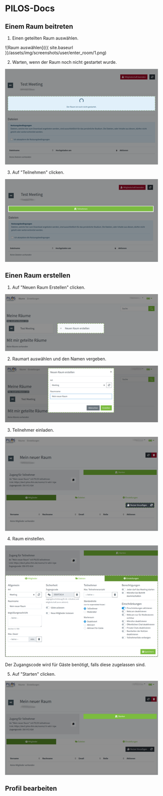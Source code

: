 # PILOS-Docs

## Einem Raum beitreten
1. Einen geteilten Raum auswählen.

![Raum auswählen]({{ site.baseurl }}/assets/img/screenshots/user/enter_room/1.png)

2. Warten, wenn der Raum noch nicht gestartet wurde.

![Auf Start warten](/assets/img/screenshots/user/enter_room/2.png)

3. Auf "Teilnehmen" clicken.

![Teilnehmen clicken](/assets/img/screenshots/user/enter_room/3.png)

## Einen Raum erstellen

1. Auf "Neuen Raum Erstellen" clicken.

![Raum erstellen clicken](/assets/img/screenshots/administrator/create_room/1.png)

2. Raumart auswählen und den Namen vergeben.

![Raum auswählen und Namen vergeben](/assets/img/screenshots/administrator/create_room/2.png)

3. Teilnehmer einladen.

![Teilnehmer einladen](/assets/img/screenshots/administrator/create_room/3.png)

4. Raum einstellen.

![Raum Einstellenungen](/assets/img/screenshots/administrator/create_room/4.png)

Der Zugangscode wird für Gäste benötigt, falls diese zugelassen sind.

5. Auf "Starten" clicken.

![Starten clicken](/assets/img/screenshots/administrator/create_room/5.png)

## Profil bearbeiten



